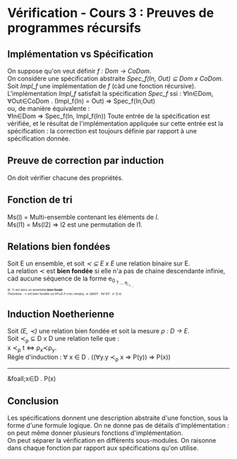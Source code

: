 # Vérification - Cours 3 : Preuves de programmes récursifs

## Implémentation vs Spécification 

On suppose qu'on veut définir *f : Dom &rarr; CoDom*.  
On considère une spécification abstraite *Spec_f(In, Out) &sube; Dom x CoDom.* 
Soit *Impl_f* une implémentation de *f* (càd une fonction récursive). 
L'implémentation *Impl_f* satisfait la spécification *Spec_f* ssi : 
&forall;In&isin;Dom, &forall;Out&isin;CoDom . 
(Impl_f(In) = Out) &rArr; Spec_f(In,Out)  
ou, de manière équivalente :  
&forall;In&isin;Dom &rArr; Spec_f(In, Impl_f(In))
Toute entrée de la spécification est vérifiée, et le résultat de 
l'implémentation appliquée sur cette entrée est la spécification : la 
correction est toujours définie par rapport à une spécification donnée. 

## Preuve de correction par induction 

On doit vérifier chacune des propriétés. 

## Fonction de tri 

Ms(l) = Multi-ensemble contenant les éléments de *l*.  
Ms(l1) = Ms(l2) => l2 est une permutation de l1. 

## Relations bien fondées 

Soit E un ensemble, et soit *&#8826; &sube; E x E* une relation binaire sur E.  
La relation &#8826; est **bien fondée** si elle n'a pas de chaine descendante 
infinie, càd aucune séquence de la forme e<sub>0<sub> ? ... e<sub>i<sub> ? ...  
(E. ?) est alors un ensemble **bien fondé**.  
*Théorème* : &#8826; est bien fondée ssi 
&forall;F&sube;E.F&#8826;ne;&#8826;empty; 
&rArr; (&exist;e&isin;F . &forall;e'&isin;F . e' (&#2280;) e)

## Induction Noetherienne 

Soit *(E, &#8826;)* une relation bien fondée et soit la mesure 
*&rho; : D &rarr; E*.  
Soit &#8826;<sub>&rho;</sub> &sube; D x D une relation telle que :  
x &#8826;<sub>&rho;</sub> t &hArr; &rho;<sub>x</sub>&#8826;&rho;<sub>y</sub>.  
Règle d'induction : 
&forall; x &isin; D . 
((&forall;y.y &#8826;<sub>&rho;</sub> x &rArr; P(y)) &rArr; P(x))
_______________________________________________________
&foall;x&isin;D . P(x)

## Conclusion 

Les spécifications donnent une description abstraite d'une fonction, sous la 
forme d'une formule logique. On ne donne pas de détails d'implémentation : on 
peut même donner plusieurs fonctions d'implémentation.  
On peut séparer la vérification en différents sous-modules. On raisonne dans 
chaque fonction par rapport aux spécifications qu'on utilise. 